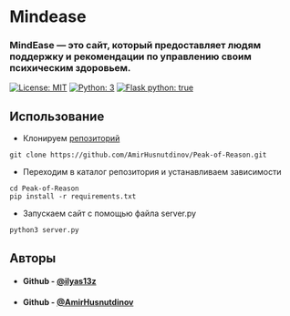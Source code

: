 # Mindease
### MindEase — это сайт, который предоставляет людям поддержку и рекомендации по управлению своим психическим здоровьем. 

[![License: MIT](https://img.shields.io/badge/License-Apache_2.0-blue.svg)](https://www.apache.org/licenses/LICENSE-2.0) [![Python: 3](https://img.shields.io/badge/python-3.9+-blue.svg)](https://www.python.org/)
[![Flask python: true](https://img.shields.io/badge/Flask_python-true-green.svg)](https://flask.palletsprojects.com/en/latest/)

## Использование
* Клонируем [репозиторий](https://github.com/AmirHusnutdinov/Peak-of-Reason)
```shell
git clone https://github.com/AmirHusnutdinov/Peak-of-Reason.git
```
* Переходим в каталог репозитория и устанавливаем зависимости
```shell
cd Peak-of-Reason
pip install -r requirements.txt
```
* Запускаем сайт с помощью файла server.py
```shell
python3 server.py
```

## Авторы
* #### Github - [@ilyas13z](https://github.com/ilyas13z)
* #### Github - [@AmirHusnutdinov](https://github.com/AmirHusnutdinov)
